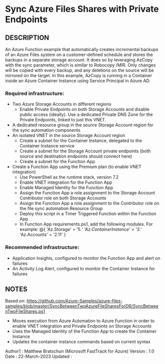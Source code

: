 # Sync Azure Files Shares with Private Endpoints

## DESCRIPTION

An Azure Function example that automatically creates incremental backups of an Azure Files system on a customer-defined schedule and stores the backups in a separate storage account.
It does so by leveraging AzCopy with the sync parameter, which is similar to Robocopy /MIR. Only changes will be copied with every backup, and any deletions on the source will be mirrored on the target.
In this example, AzCopy is running in a Container inside an Azure Container Instance using Service Principal in Azure AD.

### Required infrastructure:

- Two Azure Storage Accounts in different regions
  -  Enable Private Endpoints on both Storage Accounts and disable public access (ideally). Use a dedicated Private DNS Zone for the Private Endpoints, linked to just this VNET. 
- A dedicated resource group in the source Storage Account region for the sync automation components
- An isolated VNET in the source Storage Account region
  -  Create a subnet for the Container Instance, delegated to the Container Instance service
  -  Create a subnet for the Storage Account private endpoints (both source and destination endpoints should connect here)
  -  Create a subnet for the Function App
- Create a Function App using the Premium plan (to enable VNET integration)
  -  Use PowerShell as the runtime stack, version 7.2
  -  Enable VNET integration for the Function App
  -  Enable Managed Identity for the Function App
  -  Assign the Function App a role assignment to the Storage Account Contributor role on both Storage Accounts
  -  Assign the Function App a role assignment to the Contributor role on the file sync automation Resource Group
  -  Deploy this script in a Timer Triggered Function within the Function App
  -  In Function App requirements.ps1, add the following modules. For example:
        @{
            'Az.Storage' = '5.*'
            'Az.ContainerInstance' = '3.*'
            'Az.Accounts' = '2.11'
        }

### Recommended infrastructure:

- Application Insights, configured to monitor the Function App and alert on failures
- An Activity Log Alert, configured to monitor the Container Instance for failures

## NOTES

Based on: https://github.com/Azure-Samples/azure-files-samples/blob/master/SyncBetweenTwoAzureFileSharesForDR/SyncBetweenTwoFileShares.ps1

- Moves execution from Azure Automation to Azure Function in order to enable VNET integration and Private Endpoints on Storage Accounts
- Uses the Managed Identity of the Function App to create the Container Instance
- Updates the container instance commands based on current syntax

Author1  : Matthew Bratschun (Microsoft FastTrack for Azure)
Version  : 1.0
Date     : 22-March-2023
Updated  : 